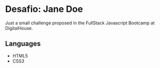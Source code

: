 # Desafio: Jane Doe

Just a small challenge proposed in the FullStack Javascript Bootcamp at DigitalHouse.

## Languages
- HTML5
- CSS3
